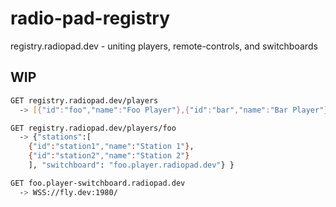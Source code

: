 # radio-pad-registry
registry.radiopad.dev - uniting players, remote-controls, and switchboards

## WIP

```sh
GET registry.radiopad.dev/players 
  -> [{"id":"foo","name":"Foo Player"},{"id":"bar","name":"Bar Player"}]

GET registry.radiopad.dev/players/foo
  -> {"stations":[
    {"id":"station1","name":"Station 1"},
    {"id":"station2","name":"Station 2"}
    ], "switchboard": "foo.player.radiopad.dev"} }

GET foo.player-switchboard.radiopad.dev
  -> WSS://fly.dev:1980/
```
